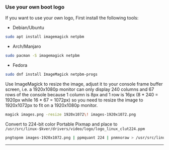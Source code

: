 ### Use your own boot logo

If you want to use your own logo, First install the following tools:

* Debian/Ubuntu

```bash
sudo apt install imagemagick netpbm
```

* Arch/Manjaro

```bash
sudo pacman -S imagemagick netpbm
```

* Fedora

```bash
sudo dnf install ImageMagick netpbm-progs
```

Use ImageMagick to resize the image, adjust it to your console frame buffer screen, i.e. a 1920x1080p monitor can only display 240 columns and 67 rows of the console because 1 column is 8px and 1 row is 16px (8 * 240 = 1920px while 16 * 67 = 1072px) so you need to resize the image to 1920x1072px to fit on a 1920x1080p monitor.

```bash
magick images.png -resize 1920x1072\! images-1920x1072.png
```

Convert to 224-bit color Portable Pixmap and place to `/usr/src/linux-$kver/drivers/video/logo/logo_linux_clut224.ppm`

```bash
pngtopnm images-1920x1072.png | ppmquant 224 | pnmnoraw > /usr/src/linux-$kver/drivers/video/logo/logo_linux_clut224.ppm
```

---
